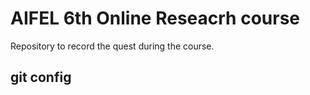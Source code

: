 # AIFEL 6th Online Reseacrh course
Repository to record the quest during the course.  

## git config
